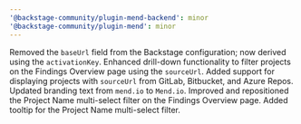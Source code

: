 ```yaml
---
'@backstage-community/plugin-mend-backend': minor
'@backstage-community/plugin-mend': minor
---
```


Removed the `baseUrl` field from the Backstage configuration; now derived using the `activationKey`.
Enhanced drill-down functionality to filter projects on the Findings Overview page using the `sourceUrl`.
Added support for displaying projects with `sourceUrl` from GitLab, Bitbucket, and Azure Repos.
Updated branding text from `mend.io` to `Mend.io`.
Improved and repositioned the Project Name multi-select filter on the Findings Overview page.
Added tooltip for the Project Name multi-select filter.
